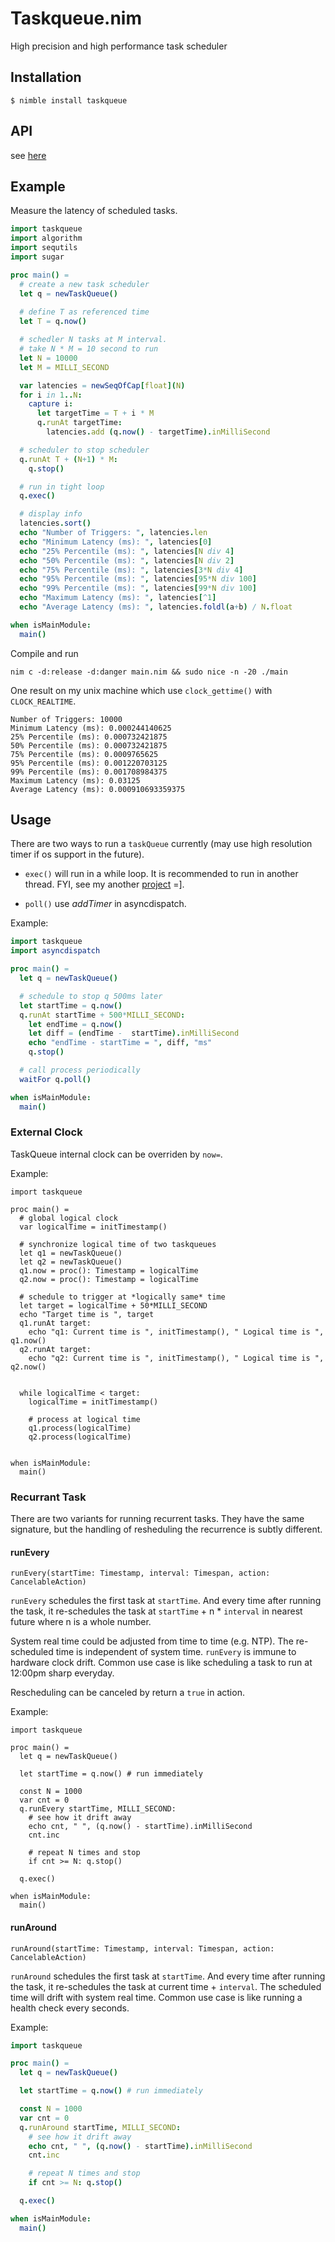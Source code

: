 # Taskqueue.nim

High precision and high performance task scheduler

## Installation

```
$ nimble install taskqueue
```

## API

see [here](https://jackhftang.github.io/taskqueue.nim/)

## Example

Measure the latency of scheduled tasks. 

```nim
import taskqueue
import algorithm
import sequtils
import sugar

proc main() = 
  # create a new task scheduler
  let q = newTaskQueue()
      
  # define T as referenced time
  let T = q.now()

  # schedler N tasks at M interval.
  # take N * M = 10 second to run
  let N = 10000
  let M = MILLI_SECOND

  var latencies = newSeqOfCap[float](N)
  for i in 1..N:
    capture i:
      let targetTime = T + i * M
      q.runAt targetTime:
        latencies.add (q.now() - targetTime).inMilliSecond 

  # scheduler to stop scheduler
  q.runAt T + (N+1) * M:
    q.stop()

  # run in tight loop
  q.exec()

  # display info
  latencies.sort()
  echo "Number of Triggers: ", latencies.len
  echo "Minimum Latency (ms): ", latencies[0]
  echo "25% Percentile (ms): ", latencies[N div 4]
  echo "50% Percentile (ms): ", latencies[N div 2]
  echo "75% Percentile (ms): ", latencies[3*N div 4]
  echo "95% Percentile (ms): ", latencies[95*N div 100]
  echo "99% Percentile (ms): ", latencies[99*N div 100]
  echo "Maximum Latency (ms): ", latencies[^1]
  echo "Average Latency (ms): ", latencies.foldl(a+b) / N.float

when isMainModule:
  main()
```

Compile and run

```
nim c -d:release -d:danger main.nim && sudo nice -n -20 ./main
```

One result on my unix machine which use `clock_gettime()` with `CLOCK_REALTIME`. 

```
Number of Triggers: 10000
Minimum Latency (ms): 0.000244140625
25% Percentile (ms): 0.000732421875
50% Percentile (ms): 0.000732421875
75% Percentile (ms): 0.0009765625
95% Percentile (ms): 0.001220703125
99% Percentile (ms): 0.001708984375
Maximum Latency (ms): 0.03125
Average Latency (ms): 0.000910693359375
```

## Usage

There are two ways to run a `taskQueue` currently (may use high resolution timer if os support in the future).

- `exec()` will run in a while loop. It is recommended to run in another thread. FYI, see my another [project](https://github.com/jackhftang/threadproxy.nim) =].

- `poll()` use *addTimer* in asyncdispatch. 

Example:

```nim
import taskqueue
import asyncdispatch 

proc main() =
  let q = newTaskQueue()

  # schedule to stop q 500ms later
  let startTime = q.now()
  q.runAt startTime + 500*MILLI_SECOND:
    let endTime = q.now()
    let diff = (endTime -  startTime).inMilliSecond
    echo "endTime - startTime = ", diff, "ms"
    q.stop()

  # call process periodically
  waitFor q.poll()

when isMainModule:
  main()
```

### External Clock

TaskQueue internal clock can be overriden by `now=`.

Example:

```
import taskqueue

proc main() =
  # global logical clock
  var logicalTime = initTimestamp()

  # synchronize logical time of two taskqueues
  let q1 = newTaskQueue()
  let q2 = newTaskQueue()
  q1.now = proc(): Timestamp = logicalTime 
  q2.now = proc(): Timestamp = logicalTime
  
  # schedule to trigger at *logically same* time 
  let target = logicalTime + 50*MILLI_SECOND
  echo "Target time is ", target
  q1.runAt target:
    echo "q1: Current time is ", initTimestamp(), " Logical time is ", q1.now()
  q2.runAt target:
    echo "q2: Current time is ", initTimestamp(), " Logical time is ", q2.now()


  while logicalTime < target:
    logicalTime = initTimestamp()

    # process at logical time 
    q1.process(logicalTime)
    q2.process(logicalTime)


when isMainModule:
  main()
```

### Recurrant Task 

There are two variants for running recurrent tasks. They have the same signature, but the handling of resheduling the recurrence is subtly different. 

#### runEvery

`runEvery(startTime: Timestamp, interval: Timespan, action: CancelableAction)` 

`runEvery` schedules the first task at `startTime`. And every time after running the task, it re-schedules the task at `startTime` + n * `interval` in nearest future where n is a whole number.

System real time could be adjusted from time to time (e.g. NTP). The re-scheduled time is independent of system time. `runEvery` is immune to hardware clock drift. Common use case is like scheduling a task to run at 12:00pm sharp everyday. 

Rescheduling can be canceled by return a `true` in action.

Example:

```
import taskqueue

proc main() =
  let q = newTaskQueue()

  let startTime = q.now() # run immediately

  const N = 1000
  var cnt = 0
  q.runEvery startTime, MILLI_SECOND:
    # see how it drift away
    echo cnt, " ", (q.now() - startTime).inMilliSecond 
    cnt.inc

    # repeat N times and stop
    if cnt >= N: q.stop()

  q.exec()

when isMainModule:
  main()
```

#### runAround    

`runAround(startTime: Timestamp, interval: Timespan, action: CancelableAction)` 

`runAround` schedules the first task at `startTime`. And every time after running the task, it re-schedules the task at current time + `interval`. The scheduled time will drift with system real time. Common use case is like running a health check every seconds.

Example:

```nim
import taskqueue

proc main() =
  let q = newTaskQueue()

  let startTime = q.now() # run immediately

  const N = 1000
  var cnt = 0
  q.runAround startTime, MILLI_SECOND:
    # see how it drift away
    echo cnt, " ", (q.now() - startTime).inMilliSecond 
    cnt.inc

    # repeat N times and stop
    if cnt >= N: q.stop()

  q.exec()

when isMainModule:
  main()
```
